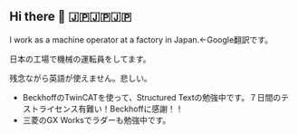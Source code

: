 ## Hi there 👋  🇯🇵🇯🇵🇯🇵
I work as a machine operator at a factory in Japan.←Google翻訳です。

日本の工場で機械の運転員をしてます。

残念ながら英語が使えません。悲しい。

- BeckhoffのTwinCATを使って、Structured Textの勉強中です。７日間のテストライセンス有難い！Beckhoffに感謝！！
- 三菱のGX Worksでラダーも勉強中です。

<!--
**Take-Koma/Take-Koma** is a ✨ _special_ ✨ repository because its `README.md` (this file) appears on your GitHub profile.

Here are some ideas to get you started:

- 🔭 I’m currently working on ...
- 🌱 I’m currently learning ...
- 👯 I’m looking to collaborate on ...
- 🤔 I’m looking for help with ...
- 💬 Ask me about ...
- 📫 How to reach me: ...
- 😄 Pronouns: ...
- ⚡ Fun fact: ...
-->
